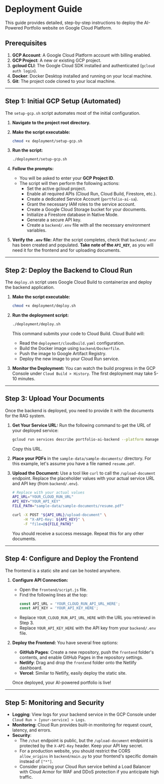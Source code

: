 # Deployment Guide

This guide provides detailed, step-by-step instructions to deploy the AI-Powered Portfolio website on Google Cloud Platform.

## Prerequisites

1.  **GCP Account**: A Google Cloud Platform account with billing enabled.
2.  **GCP Project**: A new or existing GCP project.
3.  **gcloud CLI**: The Google Cloud SDK installed and authenticated (`gcloud auth login`).
4.  **Docker**: Docker Desktop installed and running on your local machine.
5.  **Git**: The project code cloned to your local machine.

---

## Step 1: Initial GCP Setup (Automated)

The `setup-gcp.sh` script automates most of the initial configuration.

1.  **Navigate to the project root directory.**

2.  **Make the script executable:**
    ```bash
    chmod +x deployment/setup-gcp.sh
    ```

3.  **Run the script:**
    ```bash
    ./deployment/setup-gcp.sh
    ```

4.  **Follow the prompts:**
    -   You will be asked to enter your **GCP Project ID**.
    -   The script will then perform the following actions:
        -   Set the active gcloud project.
        -   Enable all required APIs (Cloud Run, Cloud Build, Firestore, etc.).
        -   Create a dedicated Service Account (`portfolio-ai-sa`).
        -   Grant the necessary IAM roles to the service account.
        -   Create a Google Cloud Storage bucket for your documents.
        -   Initialize a Firestore database in Native Mode.
        -   Generate a secure API key.
        -   Create a `backend/.env` file with all the necessary environment variables.

5.  **Verify the `.env` file:**
    After the script completes, check that `backend/.env` has been created and populated. **Take note of the `API_KEY`**, as you will need it for the frontend and for uploading documents.

---

## Step 2: Deploy the Backend to Cloud Run

The `deploy.sh` script uses Google Cloud Build to containerize and deploy the backend application.

1.  **Make the script executable:**
    ```bash
    chmod +x deployment/deploy.sh
    ```

2.  **Run the deployment script:**
    ```bash
    ./deployment/deploy.sh
    ```
    This command submits your code to Cloud Build. Cloud Build will:
    -   Read the `deployment/cloudbuild.yaml` configuration.
    -   Build the Docker image using `backend/Dockerfile`.
    -   Push the image to Google Artifact Registry.
    -   Deploy the new image to your Cloud Run service.

3.  **Monitor the Deployment:**
    You can watch the build progress in the GCP Console under `Cloud Build > History`. The first deployment may take 5-10 minutes.

---

## Step 3: Upload Your Documents

Once the backend is deployed, you need to provide it with the documents for the RAG system.

1.  **Get Your Service URL:**
    Run the following command to get the URL of your deployed service:
    ```bash
    gcloud run services describe portfolio-ai-backend --platform managed --region us-central1 --format 'value(status.url)'
    ```
    Copy this URL.

2.  **Place your PDFs** in the `sample-data/sample-documents/` directory. For this example, let's assume you have a file named `resume.pdf`.

3.  **Upload the Document:**
    Use a tool like `curl` to call the `/upload-document` endpoint. Replace the placeholder values with your actual service URL and API key (from `backend/.env`).

    ```bash
    # Replace with your actual values
    API_URL="YOUR_CLOUD_RUN_URL"
    API_KEY="YOUR_API_KEY"
    FILE_PATH="sample-data/sample-documents/resume.pdf"

    curl -X POST "${API_URL}/upload-document" \
         -H "X-API-Key: ${API_KEY}" \
         -F "file=@${FILE_PATH}"
    ```
    You should receive a success message. Repeat this for any other documents.

---

## Step 4: Configure and Deploy the Frontend

The frontend is a static site and can be hosted anywhere.

1.  **Configure API Connection:**
    -   Open the `frontend/script.js` file.
    -   Find the following lines at the top:
        ```javascript
        const API_URL = 'YOUR_CLOUD_RUN_API_URL_HERE';
        const API_KEY = 'YOUR_API_KEY_HERE';
        ```
    -   Replace `YOUR_CLOUD_RUN_API_URL_HERE` with the URL you retrieved in Step 3.
    -   Replace `YOUR_API_KEY_HERE` with the API key from your `backend/.env` file.

2.  **Deploy the Frontend:**
    You have several free options:
    -   **GitHub Pages**: Create a new repository, push the `frontend` folder's contents, and enable GitHub Pages in the repository settings.
    -   **Netlify**: Drag and drop the `frontend` folder onto the Netlify dashboard.
    -   **Vercel**: Similar to Netlify, easily deploy the static site.

    Once deployed, your AI-powered portfolio is live!

---

## Step 5: Monitoring and Security

-   **Logging**: View logs for your backend service in the GCP Console under `Cloud Run > [your-service] > Logs`.
-   **Monitoring**: Cloud Run provides built-in monitoring for request count, latency, and errors.
-   **Security**:
    -   The `/chat` endpoint is public, but the `/upload-document` endpoint is protected by the `X-API-Key` header. Keep your API key secret.
    -   For a production website, you should restrict the CORS `allow_origins` in `backend/main.py` to your frontend's specific domain instead of `["*"]`.
    -   Consider placing your Cloud Run service behind a Load Balancer with Cloud Armor for WAF and DDoS protection if you anticipate high traffic.
